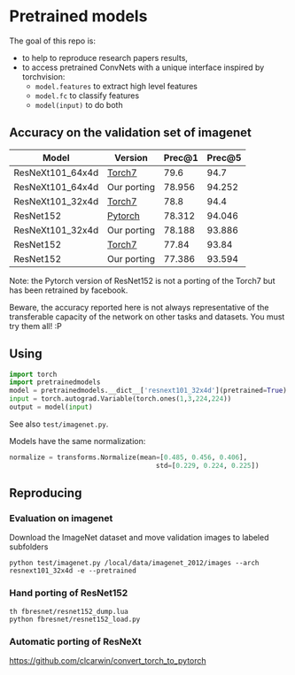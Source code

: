 # Pretrained models

The goal of this repo is:

- to help to reproduce research papers results,
- to access pretrained ConvNets with a unique interface inspired by torchvision:
    - `model.features` to extract high level features
    - `model.fc` to classify features
    - `model(input)` to do both

## Accuracy on the validation set of imagenet

Model | Version | Prec@1 | Prec@5
--- | --- | --- | ---
ResNeXt101_64x4d | [Torch7](https://github.com/facebookresearch/ResNeXt) | 79.6 | 94.7
ResNeXt101_64x4d | Our porting | 78.956 | 94.252
ResNeXt101_32x4d | [Torch7](https://github.com/facebookresearch/ResNeXt) | 78.8 | 94.4
ResNet152 | [Pytorch](https://github.com/pytorch/vision#models) | 78.312 | 94.046
ResNeXt101_32x4d | Our porting | 78.188 | 93.886
ResNet152 | [Torch7](https://github.com/facebook/fb.resnet.torch) | 77.84 | 93.84
ResNet152 | Our porting | 77.386 | 93.594

Note: the Pytorch version of ResNet152 is not a porting of the Torch7 but has been retrained by facebook.

Beware, the accuracy reported here is not always representative of the transferable capacity of the network on other tasks and datasets. You must try them all! :P


## Using

```python
import torch
import pretrainedmodels
model = pretrainedmodels.__dict__['resnext101_32x4d'](pretrained=True)
input = torch.autograd.Variable(torch.ones(1,3,224,224))
output = model(input)
```

See also `test/imagenet.py`.

Models have the same normalization:

```python
normalize = transforms.Normalize(mean=[0.485, 0.456, 0.406],
                                     std=[0.229, 0.224, 0.225])
```


## Reproducing

### Evaluation on imagenet

Download the ImageNet dataset and move validation images to labeled subfolders

```
python test/imagenet.py /local/data/imagenet_2012/images --arch resnext101_32x4d -e --pretrained
```

### Hand porting of ResNet152

```
th fbresnet/resnet152_dump.lua
python fbresnet/resnet152_load.py
```

### Automatic porting of ResNeXt

https://github.com/clcarwin/convert_torch_to_pytorch

